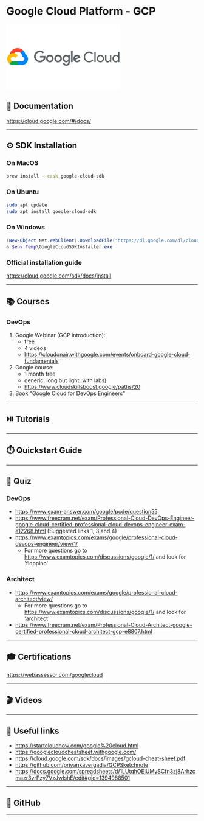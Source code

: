 # Google Cloud Platform - GCP


[<img src="../../assets/gcp/gcp_logo.png" width="300"/>](../../assets/gcp/gcp_logo.png)

## 📘 Documentation
https://cloud.google.com/#/docs/

---

## ⚙️ SDK Installation
### On MacOS
```bash
brew install --cask google-cloud-sdk 
```

### On Ubuntu
```bash
sudo apt update  
sudo apt install google-cloud-sdk
```
### On Windows
```powershell
(New-Object Net.WebClient).DownloadFile("https://dl.google.com/dl/cloudsdk/channels/rapid/GoogleCloudSDKInstaller.exe", "$env:Temp\GoogleCloudSDKInstaller.exe")
& $env:Temp\GoogleCloudSDKInstaller.exe 
```

### Official installation guide
https://cloud.google.com/sdk/docs/install

---

## 📚 Courses

### DevOps

1. Google Webinar (GCP introduction):
    - free
    - 4 videos
    - https://cloudonair.withgoogle.com/events/onboard-google-cloud-fundamentals
2. Google course:
    - 1 month free
    - generic, long but light, with labs)
    - https://www.cloudskillsboost.google/paths/20
3. Book "Google Cloud for DevOps Engineers"


---

## ⏯️ Tutorials


---

## ⏱️ Quickstart Guide


--- 

## 📖 Quiz

### DevOps
- https://www.exam-answer.com/google/pcde/question55
- https://www.freecram.net/exam/Professional-Cloud-DevOps-Engineer-google-cloud-certified-professional-cloud-devops-engineer-exam-e12268.html
(Suggested links 1, 3 and 4)
- https://www.examtopics.com/exams/google/professional-cloud-devops-engineer/view/1/
    - For more questions go to https://www.examtopics.com/discussions/google/1/ and look for 'floppino'

### Architect
- https://www.examtopics.com/exams/google/professional-cloud-architect/view/
    - For more questions go to https://www.examtopics.com/discussions/google/1/ and look for 'architect'
- https://www.freecram.net/exam/Professional-Cloud-Architect-google-certified-professional-cloud-architect-gcp-e8807.html

---

## 🎓 Certifications

https://webassessor.com/googlecloud

---

## 🎬 Videos


---

## 🔖 Useful links

- https://startcloudnow.com/google%20cloud.html
- https://googlecloudcheatsheet.withgoogle.com/
- https://cloud.google.com/sdk/docs/images/gcloud-cheat-sheet.pdf
- https://github.com/priyankavergadia/GCPSketchnote
- https://docs.google.com/spreadsheets/d/1LUtqhOEjUMySCfn3zj8Arhzcmazr3vrPzy7VzJwIshE/edit#gid=1394988501

---

## 🌵 GitHub
---